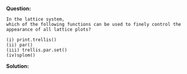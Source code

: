 <b>Question:</b>
```
In the lattice system, 
which of the following functions can be used to finely control the appearance of all lattice plots?

(i) print.trellis()
(ii) par()
(iii) trellis.par.set()
(iv)splom()
```
<b>Solution:</b>
